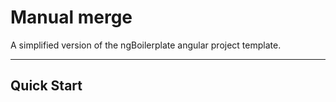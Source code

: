 # Manual merge

A simplified version of the ngBoilerplate angular project template.

***

## Quick Start
